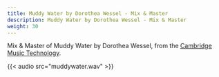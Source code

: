 ```yaml
---
title: Muddy Water by Dorothea Wessel - Mix & Master 
description: Muddy Water by Dorothea Wessel - Mix & Master
weight: 30
---
```

Mix & Master of Muddy Water by Dorothea Wessel, from the [Cambridge Music Technology](https://cambridge-mt.com/ms/mtk/).

{{< audio src="muddywater.wav" >}}